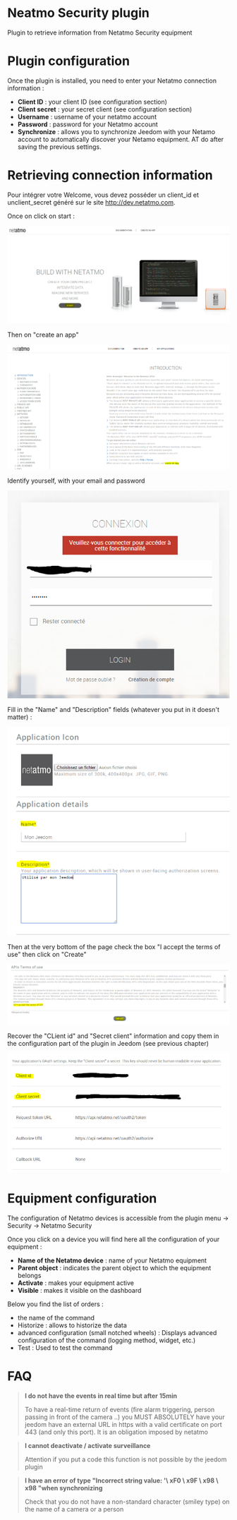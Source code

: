 # Neatmo Security plugin

Plugin to retrieve information from Netatmo Security equipment

# Plugin configuration

Once the plugin is installed, you need to enter your Netatmo connection information :

-   **Client ID** : your client ID (see configuration section)
-   **Client secret** : your secret client (see configuration section)
-   **Username** : username of your netatmo account
-   **Password** : password for your Netatmo account
-   **Synchronize** : allows you to synchronize Jeedom with your Netamo account to automatically discover your Netamo equipment. AT
    do after saving the previous settings.

# Retrieving connection information

Pour intégrer votre Welcome, vous devez posséder un client\_id et unclient\_secret généré sur le site <http://dev.netatmo.com>.

Once on click on start :

![netatmoWelcome10](../images/netatmoWelcome10.png)

Then on "create an app"

![netatmoWelcome11](../images/netatmoWelcome11.png)

Identify yourself, with your email and password

![netatmoWelcome12](../images/netatmoWelcome12.png)

Fill in the "Name" and "Description" fields (whatever you put in it doesn't matter) :

![netatmoWelcome13](../images/netatmoWelcome13.png)

Then at the very bottom of the page check the box "I accept the terms of use" then click on "Create"

![netatmoWelcome14](../images/netatmoWelcome14.png)

Recover the "CLient id" and "Secret client" information and copy them in the configuration part of the plugin in Jeedom (see previous chapter)

![netatmoWelcome15](../images/netatmoWelcome15.png)

# Equipment configuration

The configuration of Netatmo devices is accessible from the plugin menu -> Security -> Netatmo Security

Once you click on a device you will find here all the configuration of your equipment :

-   **Name of the Netatmo device** : name of your Netatmo equipment
-   **Parent object** : indicates the parent object to which the equipment belongs
-   **Activate** : makes your equipment active
-   **Visible** : makes it visible on the dashboard

Below you find the list of orders :

-   the name of the command
-   Historize : allows to historize the data
-   advanced configuration (small notched wheels) : Displays
    advanced configuration of the command (logging method, widget, etc.)
-   Test : Used to test the command

# FAQ

>**I do not have the events in real time but after 15min**
>
>To have a real-time return of events (fire alarm triggering, person passing in front of the camera ..) you MUST ABSOLUTELY have your jeedom have an external URL in https with a valid certificate on port 443 (and only this port). It is an obligation imposed by netatmo

>**I cannot deactivate / activate surveillance**
>
>Attention if you put a code this function is not possible by the jeedom plugin

>**I have an error of type "Incorrect string value: '\ xF0 \ x9F \ x98 \ x98 "when synchronizing**
>
>Check that you do not have a non-standard character (smiley type) on the name of a camera or a person
